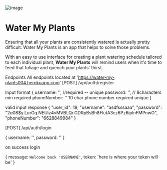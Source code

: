 ![image](https://user-images.githubusercontent.com/76681791/162554519-a4fe5b0c-07c8-4eb5-ab2c-f5ad3fec6cea.png)
# Water My Plants

Ensuring that all your plants are consistently watered is actually pretty difficult. Water My Plants is an app that helps to solve those problems. 

With an easy to use interface for creating a plant watering schedule tailored to each individual plant, **Water My Plants** will remind users when it's time to feed that foliage and quench your plants' thirst.

Endpoints All endpoints located at 'https://water-my-plants004.herokuapp.com' 
[POST] /api/auth/register

Input format
  {
    username: '', //required -- unique
    password: '', // 8characters min required
    phoneNumber: '' 10 char phone number required unique
  }
  
valid input response
{
    "user_id": 19,
    "username": "asdfsssaaa",
    "password": "$2a$08$y.LurGq.NEUiz4vMVBLQr.GDRpBsBh8FlutA3cz6Pz6iplnFMPnwO",
    "phoneNumber": "6628849984"
}

  
[POST] /api/auth/login

{
  username: '',
  password: ''
}

on success login

{
  message: `Welcome back 'USERNAME'`,
  token: 'here is where your token will be'
}


